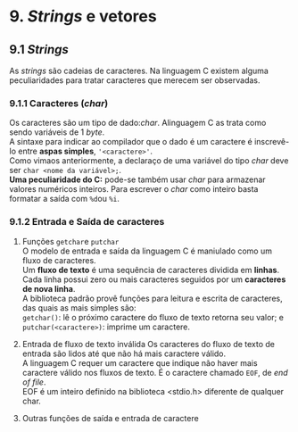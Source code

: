 # 9. *Strings* e vetores

## 9.1 *Strings*
As *strings* são cadeias de caracteres. Na linguagem C existem alguma peculiaridades para tratar caracteres que merecem ser observadas.

### 9.1.1 Caracteres (*char*)
Os caracteres são um tipo de dado:*char*. Alinguagem C as trata como sendo variáveis de 1 *byte*.  
A sintaxe para indicar ao compilador que o dado é um caractere é inscrevê-lo entre **aspas simples**, `'<caractere>'`.  
Como vimaos anteriormente, a declaraço de uma variável do tipo *char* deve ser `char <nome da variável>;`.   
**Uma peculiaridade do C:** pode-se também usar *char* para armazenar valores numéricos inteiros.
Para escrever o *char* como inteiro basta formatar a saída com `%d`ou `%i`.

### 9.1.2 Entrada e Saída de caracteres
1. Funções `getchar`e `putchar`  
O modelo de entrada e saída da linguagem C é maniulado como um fluxo de caracteres.  
Um **fluxo de texto** é uma sequência de caracteres dividida em **linhas**.  
Cada linha possui zero ou mais caracteres seguidos por um **caracteres de nova linha**.  
A biblioteca padrão provê funções para leitura e escrita de caracteres, das quais as mais simples são:  
`getchar()`: lê o próximo caractere do fluxo de texto retorna seu valor; e  
`putchar(<caractere>)`: imprime um caractere.

2. Entrada de fluxo de texto inválida
Os caracteres do fluxo de texto de entrada são lidos até que não há mais caractere válido.  
A linguagem C requer um caractere que indique não haver mais caractere válido nos fluxos de texto. É o caractere chamado `EOF`, de *end of file*.  
EOF é um inteiro definido na biblioteca <stdio.h> diferente de qualquer char.

3. Outras funções de saída e entrada de caractere

